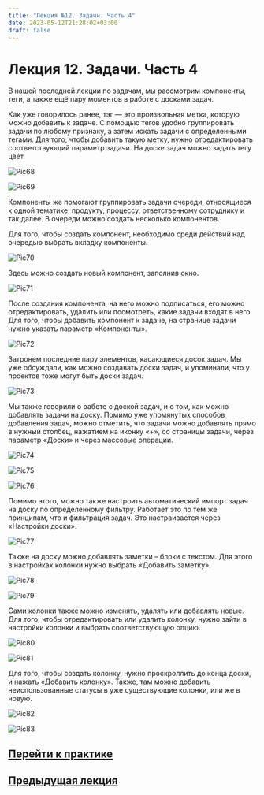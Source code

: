 ```yaml
---
title: "Лекция №12. Задачи. Часть 4"
date: 2023-05-12T21:28:02+03:00
draft: false
---
```

# **Лекция 12. Задачи. Часть 4**
В нашей последней лекции по задачам, мы рассмотрим компоненты, теги, а также ещё пару моментов в работе с досками задач.

Как уже говорилось ранее, тэг — это произвольная метка, которую можно добавить к задаче. С помощью тегов удобно группировать задачи по любому признаку, а затем искать задачи с определенными тегами. Для того, чтобы добавить такую метку, нужно отредактировать соответствующий параметр задачи. На доске задач можно задать тегу цвет.

![Pic68](/Picture_68.png)

![Pic69](/Picture_69.png)

Компоненты же помогают группировать задачи очереди, относящиеся к одной тематике: продукту, процессу, ответственному сотруднику и так далее. В очереди можно создать несколько компонентов.

Для того, чтобы создать компонент, необходимо среди действий над очередью выбрать вкладку компоненты.

![Pic70](/Picture_70.png)

Здесь можно создать новый компонент, заполнив окно.

![Pic71](/Picture_71.png)

После создания компонента, на него можно подписаться, его можно отредактировать, удалить или посмотреть, какие задачи входят в него. Для того, чтобы добавить компонент к задаче, на странице задачи нужно указать параметр «Компоненты».

![Pic72](/Picture_72.png)

Затронем последние пару элементов, касающиеся досок задач. Мы уже обсуждали, как можно создавать доски задач, и упоминали, что у проектов тоже могут быть доски задач.

![Pic73](/Picture_73.png)

Мы также говорили о работе с доской задач, и о том, как можно добавлять задачи на доску. Помимо уже упомянутых способов добавления задач, можно отметить, что задачи можно добавлять прямо в нужный столбец, нажатием на иконку «+», со страницы задачи, через параметр «Доски» и через массовые операции.

![Pic74](/Picture_74.png)

![Pic75](/Picture_75.png)

![Pic76](/Picture_76.png)

Помимо этого, можно также настроить автоматический импорт задач на доску по определённому фильтру. Работает это по тем же принципам, что и фильтрация задач. Это настраивается через «Настройки доски».

![Pic77](/Picture_77.png)

Также на доску можно добавлять заметки – блоки с текстом. Для этого в настройках колонки нужно выбрать «Добавить заметку».

![Pic78](/Picture_78.png)

![Pic79](/Picture_79.png)

Сами колонки также можно изменять, удалять или добавлять новые. Для того, чтобы отредактировать или удалить колонку, нужно зайти в настройки колонки и выбрать соответствующую опцию.

![Pic80](/Picture_80.png)

![Pic81](/Picture_81.png)

Для того, чтобы создать колонку, нужно проскроллить до конца доски, и нажать «Добавить колонку». Также, там можно добавить неиспользованные статусы в уже существующие колонки, или же в новую.

![Pic82](/Picture_82.png)

![Pic83](/Picture_83.png)

## [Перейти к практике](/практики/практика_6/)
## [Предыдущая лекция](/лекции/лекция_11/)
